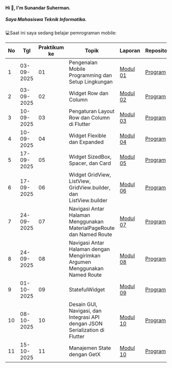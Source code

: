 #### Hi 👋, I'm Sunandar Suherman. 
##### Saya Mahasiswa Teknik Informatika.

💻Saat ini saya sedang belajar pemrograman mobile:

| No  | Tgl  | Praktikum ke  | Topik  | Laporan | Repository |
| ------------ | ------------ | ------------ | ------------ | ------------ | ------------ | 
|  1 | 03-09-2025  | 01  | Pengenalan Mobile Programming dan Setup Lingkungan  | [Modul 01](https://drive.google.com/drive/folders/1kO0lPoM31p8bYvInLfLOFmSY_VoepvB4?usp=drive_link "Modul 01") | [Program](https://github.com/230605110050-jpg/Modul1) |
|  2 | 03-09-2025  | 02  | 	Widget Row dan Column | [Modul 02](https://drive.google.com/drive/folders/1h6dz_NxSqCZDdgpuotgRhLxYvOgx2e20?usp=drive_link "Modul 02") | [Program](https://github.com/230605110050-jpg/Modul2 "Template laporan") |
|  3 | 10-09-2025  | 03  | 	Pengaturan Layout Row dan Column di Flutter|[Modul 03](https://drive.google.com/drive/folders/1kpxJfEMgzh9hyY7TN5Qw72iYZr1PorCE?usp=drive_link)| [Program](https://github.com/230605110050-jpg/Modul3) |
|  4 | 10-09-2025  | 04  | 	Widget Flexible dan Expanded | [Modul 04](https://drive.google.com/drive/folders/1Res02Y-FKqL26_KO9F5Nfg7zkzdO77-x?usp=drive_link "Modul 04") | [Program](https://github.com/230605110050-jpg/Modul4 "Template laporan") |
|  5 | 17-09-2025  | 05  | 	Widget SizedBox, Spacer, dan Card |[Modul 05](https://docs.google.com/document/d/1mly0M2CqCq2GX_hI-f67sUv1_-PRviZtoif3478gqE0/edit?tab=t.0)| [Program](https://github.com/230605110050-jpg/Modul5) |
|  6 | 17-09-2025  | 06  | 	Widget GridView, ListView, GridView.builder, dan ListView.builder | [Modul 06](https://docs.google.com/document/d/1ImzGE2RS08_bEc9Sj5-hhSnR7kWuAULCm956JBFCtNA/edit?tab=t.0#heading=h.s1pt0fxxmhgl) | [Program](https://github.com/230605110050-jpg/Modul6) |
|  7 | 24-09-2025  | 07  | 	Navigasi Antar Halaman Menggunakan MaterialPageRoute dan Named Route |[Modul 07](https://docs.google.com/document/d/1NqwbvhfR4FgLHTw6u8QhC3ZpqxSgaqEEq8kZ3QG49Bk/edit?tab=t.0) | [Program](https://github.com/230605110050-jpg/Modul7) |
|  8 | 24-09-2025  | 08  | 	Navigasi Antar Halaman dengan Mengirimkan Argumen Menggunakan Named Route | [Modul 08](https://docs.google.com/document/d/1_pUqVtY-vX89HHaBVqDCMTFStXvwGZSVrRBF5pemr0I/edit?tab=t.0) | [Program](https://github.com/230605110050-jpg/Modul8) |
|  9 | 01-10-2025  | 09  | 	StatefulWidget | [Modul 09](https://docs.google.com/document/d/1Z-eyzbtxkVjLB_nVHynd93i1yA3S4AaLP_j40AVHtl0/edit?tab=t.0) | [Program](https://github.com/230605110050-jpg/Modul9) |
|  10 | 08-10-2025  | 10  | Desain GUI, Navigasi, dan Integrasi API dengan JSON Serialization di Flutter | [Modul 10](https://docs.google.com/document/d/1NMvK9aBFrpRn6tSNtthX972g5A-wfSQtu4nktV08J1k/edit?usp=sharing) | [Program](https://github.com/230605110050-jpg/Modul10) |
|  11 | 15-10-2025  | 11  | Manajemen State dengan GetX | [Modul 10](https://docs.google.com/document/d/137YB0BgiqjANUS2w7e-kHHwzoX17vHxD5yA6CodOPUM/edit?usp=sharing) | [Program](https://github.com/230605110050-jpg/Modul11) |




